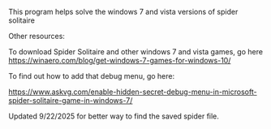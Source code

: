This program helps solve the windows 7 and vista versions of spider solitaire

Other resources:

To download Spider Solitaire and other windows 7 and vista games, go here
https://winaero.com/blog/get-windows-7-games-for-windows-10/

To find out how to add that debug menu, go here:

https://www.askvg.com/enable-hidden-secret-debug-menu-in-microsoft-spider-solitaire-game-in-windows-7/

Updated 9/22/2025 for better way to find the saved spider file.

